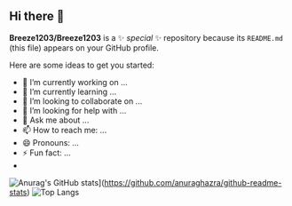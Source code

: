 ## Hi there 👋

**Breeze1203/Breeze1203** is a ✨ _special_ ✨ repository because its `README.md` (this file) appears on your GitHub profile.

Here are some ideas to get you started:

- 🔭 I’m currently working on ...
- 🌱 I’m currently learning ...
- 👯 I’m looking to collaborate on ...
- 🤔 I’m looking for help with ...
- 💬 Ask me about ...
- 📫 How to reach me: ...
- 😄 Pronouns: ...
- ⚡ Fun fact: ...
-
![Anurag's GitHub stats](https://github-readme-stats.vercel.app/api?username=Breeze1203)](https://github.com/anuraghazra/github-readme-stats)
![Top Langs](https://github-readme-stats.vercel.app/api/top-langs/?username=Breeze1203)

